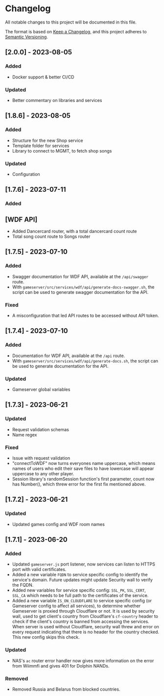 # Changelog

All notable changes to this project will be documented in this file.

The format is based on [Keep a Changelog](https://keepachangelog.com/en/1.0.0/),
and this project adheres to [Semantic Versioning](https://semver.org/spec/v2.0.0.html).

## [2.0.0] - 2023-08-05

### Added
- Docker support & better CI/CD
### Updated
- Better commentary on libraries and services

## [1.8.6] - 2023-08-05

### Added
- Structure for the new Shop service
- Template folder for services
- Library to connect to MGMT, to fetch shop songs
### Updated
- Configuration

## [1.7.6] - 2023-07-11

### Added
## [WDF API] 
- Added Dancercard router, with a total dancercard count route
- Total song count route to Songs router

## [1.7.5] - 2023-07-10

### Added
- Swagger documentation for WDF API, available at the `/api/swagger` route.
- With `gameserver/src/services/wdf/api/generate-docs-swagger.sh`, the script can be used to generate swagger documentation for the API.

### Fixed
- A misconfiguration that led API routes to be accessed without API token.

## [1.7.4] - 2023-07-10

### Added
- Documentation for WDF API, available at the `/api` route.
- With `gameserver/src/services/wdf/api/generate-docs.sh`, the script can be used to generate documentation for the API.

### Updated
- Gameserver global variables

## [1.7.3] - 2023-06-21

### Updated
- Request validation schemas
- Name regex

### Fixed
- Issue with request validation
- "connectToWDF" now turns everyones name uppercase, which means names of users who edit their save files to have lowercase will appear uppercase to any other player.
- Session library's randomSession function's first parameter, count now has Number(), which threw error for the first fix mentioned above.

## [1.7.2] - 2023-06-21

### Updated
- Updated games config and WDF room names

## [1.7.1] - 2023-06-20

### Added
- Updated `gameserver.js` port listener, now services can listen to HTTPS port with valid certificates.
- Added a new variable `FQDN` to service specific config to identify the service's domain. Future updates might update Security wall to verify the FQDN.
- Added new variables for service specific config: `SSL_PK`, `SSL_CERT`, `SSL_CA` which needs to be full path to the certificates of the service.
- Added a new variable `IS_ON_CLOUDFLARE` to service specific config (or Gameserver config to affect all services), to determine whether Gameserver is proxied through Cloudflare or not. It is used by security wall, used to get client's country from Cloudflare's `cf-country` header to check if the client's country is banned from accessing the services. When server is used without Cloudflare, security wall threw and error on every request indicating that there is no header for the country checked. This new config skips this check.

### Updated
- NAS's `ac` router error handler now gives more information on the error from Wiimmfi and gives 401 for Dolphin NANDs.

### Removed
- Removed Russia and Belarus from blocked countries.